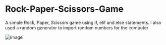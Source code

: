 # Rock-Paper-Scissors-Game
A simple Rock, Paper, Scissors game using if, elif and else statements. I also used a random generator to import random numbers for the computer 

![image](https://github.com/ayocloudi/Rock-Paper-Scissors-Game/assets/126922387/1473bee1-4f75-4c57-9d56-77fdf2ad7084)
